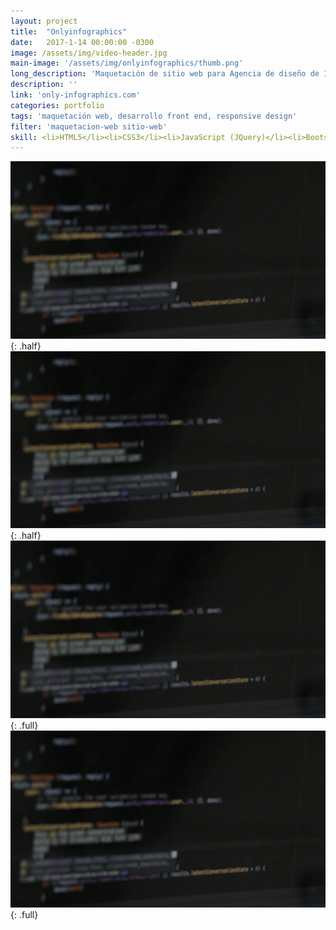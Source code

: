 ```yaml
---
layout: project
title:  "Onlyinfographics"
date:   2017-1-14 00:00:00 -0300
image: /assets/img/video-header.jpg
main-image: '/assets/img/onlyinfographics/thumb.png'
long_description: 'Maquetación de sitio web para Agencia de diseño de Infografías'
description: ''
link: 'only-infographics.com'
categories: portfolio
tags: 'maquetación web, desarrollo front end, responsive design'
filter: 'maquetacion-web sitio-web'
skill: <li>HTML5</li><li>CSS3</li><li>JavaScript (JQuery)</li><li>Bootstrap</li><li>PHP</li>
---
```


![alt text](/assets/img/video-header.jpg "Logo Title Text 1"){: .half}
![alt text](/assets/img/video-header.jpg "Logo Title Text 1"){: .half}
![alt text](/assets/img/video-header.jpg "Logo Title Text 1"){: .full}
![alt text](/assets/img/video-header.jpg "Logo Title Text 1"){: .full}